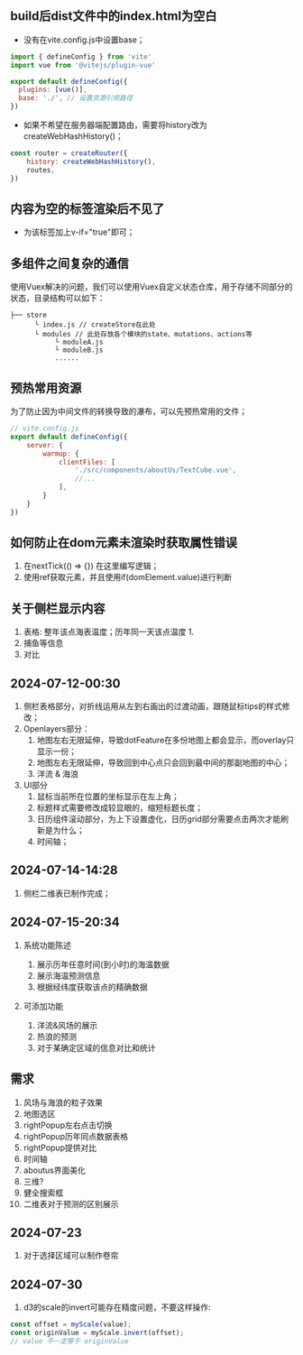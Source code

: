 ## build后dist文件中的index.html为空白

- 没有在vite.config.js中设置base；
```js
import { defineConfig } from 'vite'
import vue from '@vitejs/plugin-vue'

export default defineConfig({
  plugins: [vue()],
  base: './', // 设置资源引用路径
})
```

- 如果不希望在服务器端配置路由，需要将history改为createWebHashHistory()；
```js
const router = createRouter({
    history: createWebHashHistory(),
    routes,
})
```
## 内容为空的标签渲染后不见了
- 为该标签加上v-if="true"即可；

## 多组件之间复杂的通信
使用Vuex解决的问题，我们可以使用Vuex自定义状态仓库，用于存储不同部分的状态，目录结构可以如下：
```
├── store
      └ index.js // createStore在此处
      └ modules // 此处存放各个模块的state、mutations、actions等
           └ moduleA.js
           └ moduleB.js
           ......
```

## 预热常用资源
为了防止因为中间文件的转换导致的瀑布，可以先预热常用的文件；
```js
// vite.config.js
export default defineConfig({
    server: {
        warmup: {
            clientFiles: [
                './src/components/aboutUs/TextCube.vue',
                //...
            ],
        }
    }
})
```

## 如何防止在dom元素未渲染时获取属性错误
1. 在nextTick(() => {}) 在这里编写逻辑；
2. 使用ref获取元素，并且使用if(domElement.value)进行判断

## 关于侧栏显示内容
1. 表格: 整年该点海表温度；历年同一天该点温度
   1. 
2. 捕鱼等信息
3. 对比

## 2024-07-12-00:30
1. 侧栏表格部分，对折线运用从左到右画出的过渡动画，跟随鼠标tips的样式修改；
2. Openlayers部分：
   1. 地图左右无限延伸，导致dotFeature在多份地图上都会显示，而overlay只显示一份；
   2. 地图左右无限延伸，导致回到中心点只会回到最中间的那副地图的中心；
   3. 洋流 & 海浪
3. UI部分
   1. 鼠标当前所在位置的坐标显示在左上角；
   2. 标题样式需要修改成较显眼的，缩短标题长度；
   3. 日历组件滚动部分，为上下设置虚化，日历grid部分需要点击两次才能刷新是为什么；
   4. 时间轴；

## 2024-07-14-14:28
1. 侧栏二维表已制作完成；


## 2024-07-15-20:34
1. 系统功能陈述
   1. 展示历年任意时间(到小时)的海温数据
   2. 展示海温预测信息
   3. 根据经纬度获取该点的精确数据

2. 可添加功能
   1. 洋流&风场的展示
   2. 热浪的预测
   3. 对于某确定区域的信息对比和统计


## 需求
1. 风场与海浪的粒子效果
2. 地图选区
3. rightPopup左右点击切换
4. rightPopup历年同点数据表格
5. rightPopup提供对比
6. 时间轴
7. aboutus界面美化
8. 三维?
9. 健全搜索框
10. 二维表对于预测的区别展示

## 2024-07-23
1. 对于选择区域可以制作卷帘

## 2024-07-30
1. d3的scale的invert可能存在精度问题，不要这样操作:
```js
const offset = myScale(value);
const originValue = myScale.invert(offset);
// value 不一定等于 originValue
```
